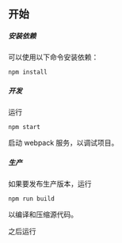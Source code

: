 ## 开始

##### 安装依赖

可以使用以下命令安装依赖：

```
npm install
```

##### 开发

运行

```
npm start
```

启动 webpack 服务，以调试项目。

##### 生产

如果要发布生产版本，运行

```
npm run build
```

以编译和压缩源代码。

之后运行
